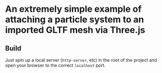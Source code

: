 # An extremely simple example of attaching a particle system to an imported GLTF mesh via Three.js

## Build
Just spin up a local server (`http-server`, etc) in the root of the project and open your browser to the correct `localhost` port.
